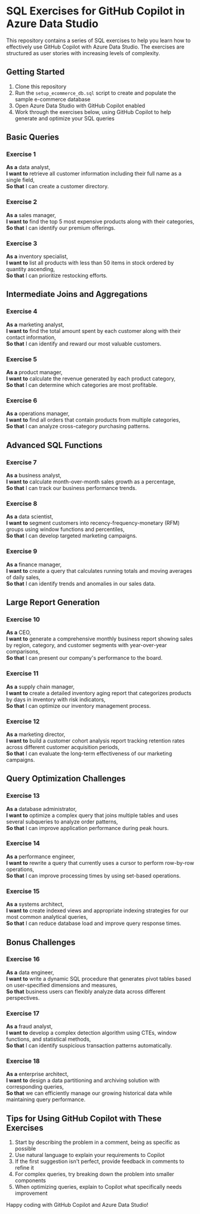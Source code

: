# SQL Exercises for GitHub Copilot in Azure Data Studio

This repository contains a series of SQL exercises to help you learn how to effectively use GitHub Copilot with Azure Data Studio. The exercises are structured as user stories with increasing levels of complexity.

## Getting Started

1. Clone this repository
2. Run the `setup_ecommerce_db.sql` script to create and populate the sample e-commerce database
3. Open Azure Data Studio with GitHub Copilot enabled
4. Work through the exercises below, using GitHub Copilot to help generate and optimize your SQL queries

## Basic Queries

### Exercise 1
**As a** data analyst,  
**I want to** retrieve all customer information including their full name as a single field,  
**So that** I can create a customer directory.

### Exercise 2
**As a** sales manager,  
**I want to** find the top 5 most expensive products along with their categories,  
**So that** I can identify our premium offerings.

### Exercise 3
**As a** inventory specialist,  
**I want to** list all products with less than 50 items in stock ordered by quantity ascending,  
**So that** I can prioritize restocking efforts.

## Intermediate Joins and Aggregations

### Exercise 4
**As a** marketing analyst,  
**I want to** find the total amount spent by each customer along with their contact information,  
**So that** I can identify and reward our most valuable customers.

### Exercise 5
**As a** product manager,  
**I want to** calculate the revenue generated by each product category,  
**So that** I can determine which categories are most profitable.

### Exercise 6
**As a** operations manager,  
**I want to** find all orders that contain products from multiple categories,  
**So that** I can analyze cross-category purchasing patterns.

## Advanced SQL Functions

### Exercise 7
**As a** business analyst,  
**I want to** calculate month-over-month sales growth as a percentage,  
**So that** I can track our business performance trends.

### Exercise 8
**As a** data scientist,  
**I want to** segment customers into recency-frequency-monetary (RFM) groups using window functions and percentiles,  
**So that** I can develop targeted marketing campaigns.

### Exercise 9
**As a** finance manager,  
**I want to** create a query that calculates running totals and moving averages of daily sales,  
**So that** I can identify trends and anomalies in our sales data.

## Large Report Generation

### Exercise 10
**As a** CEO,  
**I want to** generate a comprehensive monthly business report showing sales by region, category, and customer segments with year-over-year comparisons,  
**So that** I can present our company's performance to the board.

### Exercise 11
**As a** supply chain manager,  
**I want to** create a detailed inventory aging report that categorizes products by days in inventory with risk indicators,  
**So that** I can optimize our inventory management process.

### Exercise 12
**As a** marketing director,  
**I want to** build a customer cohort analysis report tracking retention rates across different customer acquisition periods,  
**So that** I can evaluate the long-term effectiveness of our marketing campaigns.

## Query Optimization Challenges

### Exercise 13
**As a** database administrator,  
**I want to** optimize a complex query that joins multiple tables and uses several subqueries to analyze order patterns,  
**So that** I can improve application performance during peak hours.

### Exercise 14
**As a** performance engineer,  
**I want to** rewrite a query that currently uses a cursor to perform row-by-row operations,  
**So that** I can improve processing times by using set-based operations.

### Exercise 15
**As a** systems architect,  
**I want to** create indexed views and appropriate indexing strategies for our most common analytical queries,  
**So that** I can reduce database load and improve query response times.

## Bonus Challenges

### Exercise 16
**As a** data engineer,  
**I want to** write a dynamic SQL procedure that generates pivot tables based on user-specified dimensions and measures,  
**So that** business users can flexibly analyze data across different perspectives.

### Exercise 17
**As a** fraud analyst,  
**I want to** develop a complex detection algorithm using CTEs, window functions, and statistical methods,  
**So that** I can identify suspicious transaction patterns automatically.

### Exercise 18
**As a** enterprise architect,  
**I want to** design a data partitioning and archiving solution with corresponding queries,  
**So that** we can efficiently manage our growing historical data while maintaining query performance.

## Tips for Using GitHub Copilot with These Exercises

1. Start by describing the problem in a comment, being as specific as possible
2. Use natural language to explain your requirements to Copilot
3. If the first suggestion isn't perfect, provide feedback in comments to refine it
4. For complex queries, try breaking down the problem into smaller components
5. When optimizing queries, explain to Copilot what specifically needs improvement

Happy coding with GitHub Copilot and Azure Data Studio!
